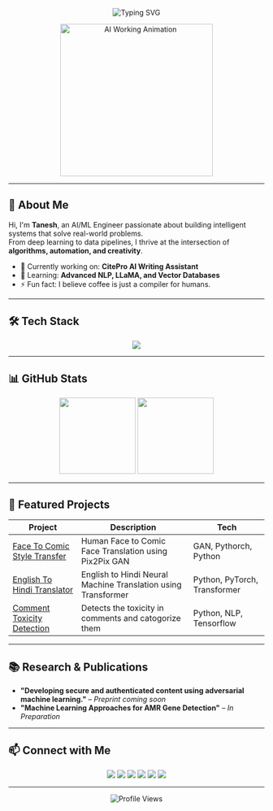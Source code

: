 <!-- Animated Typing SVG -->
<p align="center">
  <img src="https://readme-typing-svg.herokuapp.com?font=Fira+Code&pause=1000&center=true&width=500&lines=Hey+there!+%F0%9F%91%8B+I'm+Tanesh;AI+%26+ML+Engineer;Turning+Data+into+Intelligence;Building+Smart+%26+Scalable+Systems" alt="Typing SVG" />
</p>

<!-- Profile Banner GIF -->
<p align="center">
  <img src="https://media3.giphy.com/media/v1.Y2lkPTc5MGI3NjExbTZoeHc2b3RjaWE0d3N5MGp5MWZ0ODhodmFtYWFmOXV5amU5emlnMSZlcD12MV9pbnRlcm5hbF9naWZfYnlfaWQmY3Q9Zw/Y4ak9Ki2GZCbJxAnJD/giphy.gif" width="300" alt="AI Working Animation" />
</p>

---

## 🚀 About Me
Hi, I'm **Tanesh**, an AI/ML Engineer passionate about building intelligent systems that solve real-world problems.  
From deep learning to data pipelines, I thrive at the intersection of **algorithms, automation, and creativity**.

- 🔭 Currently working on: **CitePro AI Writing Assistant**
- 🌱 Learning: **Advanced NLP, LLaMA, and Vector Databases**
- ⚡ Fun fact: I believe coffee is just a compiler for humans.

---

## 🛠 Tech Stack
<p align="center">
  <img src="https://skillicons.dev/icons?i=python,pytorch,tensorflow,jupyter,numpy,pandas,mysql,mongodb,c,cpp,anaconda,git,linux,vscode" />
</p>

---

## 📊 GitHub Stats
<p align="center">
  <img src="https://github-readme-stats.vercel.app/api?username=TaneshG13&show_icons=true&theme=tokyonight" height="150" />
  <img src="https://github-readme-stats.vercel.app/api/top-langs?username=TaneshG13&layout=compact&theme=tokyonight" height="150" />
</p>

---

## 🌟 Featured Projects
| Project | Description | Tech |
|---------|-------------|------|
| [Face To Comic Style Transfer](https://github.com/TaneshG13/Face-to-Comic-style-transfer-using-Pix2Pix-GAN) | Human Face to Comic Face Translation using Pix2Pix GAN | GAN, Pythorch, Python |
| [English To Hindi Translator](https://github.com/TaneshG13/English-to-Hindi-Translation-Using-Transformer) | English to Hindi Neural Machine Translation using Transformer | Python, PyTorch, Transformer |
| [Comment Toxicity Detection](https://github.com/TaneshG13/Comment-Toxicity-detection) | Detects the toxicity in comments and catogorize them | Python, NLP, Tensorflow |

---

## 📚 Research & Publications
- **"Developing secure and authenticated content using adversarial machine learning."** – *Preprint coming soon*
- **"Machine Learning Approaches for AMR Gene Detection"** – *In Preparation*

---

## 📫 Connect with Me
<p align="center">
  <a href="https://www.instagram.com/teee.13_/"><img src="https://img.shields.io/badge/Instagram-%23E4405F?style=for-the-badge&logo=instagram&logoColor=white"/></a>
  <a href="mailto:gujartanesh@gmail.com"><img src="https://img.shields.io/badge/Gmail-%23D14836?style=for-the-badge&logo=gmail&logoColor=white"/></a>
  <a href="https://www.linkedin.com/in/tanesh-gujar/"><img src="https://img.shields.io/badge/LinkedIn-%230A66C2?style=for-the-badge&logo=linkedin&logoColor=white"/></a>
  <a href="https://x.com/GujarTanesh"><img src="https://img.shields.io/badge/X-000000?style=for-the-badge&logo=x&logoColor=white"/></a>
  <a href="https://medium.com/@your_username"><img src="https://img.shields.io/badge/Medium-000000?style=for-the-badge&logo=medium&logoColor=white"/></a>
  <a href="https://taneshgujar.vercel.app"><img src="https://img.shields.io/badge/Website-4E9CAF?style=for-the-badge&logo=google-chrome&logoColor=white"/></a>
</p>

---

<p align="center">
  <img src="https://komarev.com/ghpvc/?username=TaneshG13&label=Profile%20Views&color=blueviolet&style=flat" alt="Profile Views"/>
</p>
